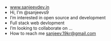 -  www.sanjeevdev.in
-  Hi, I’m @sanjeevs9
-  I’m interested in open source and development
-  Full stack web devlopment 
-  I’m looking to collaborate on ...
-  How to reach me sanjeev.19kr@gmail.com

<!---
sanjeevs9/sanjeevs9 is a ✨ special ✨ repository because its `README.md` (this file) appears on your GitHub profile.
You can click the Preview link to take a look at your changes.
--->
